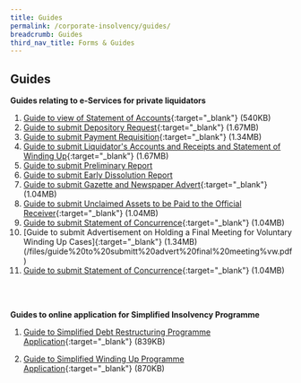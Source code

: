 ```yaml
---
title: Guides
permalink: /corporate-insolvency/guides/
breadcrumb: Guides
third_nav_title: Forms & Guides
---
```

Guides
---

**Guides relating to e-Services for private liquidators**<br>

1. [Guide to view of Statement of Accounts](/files/guide%20to%20statement%20of%20accounts%20eservice.pdf){:target="_blank"} (540KB)<br>
2. [Guide to submit Depository Request](/files/guide%20depository%20request.pdf){:target="_blank"} (1.67MB)<br>
3. [Guide to submit Payment Requisition](/files/guide%20to%20payment%20requisition%20eservice.pdf){:target="_blank"} (1.34MB)<br>
4. [Guide to submit Liquidator's Accounts and Receipts and Statement of Winding Up](/files/guide%20to%20submit%20liquidator%20accounts%20and%receipts.pdf){:target="_blank"} (1.67MB)<br>
5. [Guide to submit Preliminary Report](/files/guide%20to%20submit%20statement%20of%20concurrence.pdf)
6. [Guide to submit Early Dissolution Report](/files/guide%20to%20submit%20early%20dissolution%20report.pdf)
7. [Guide to submit Gazette and Newspaper Advert](/files/guide%20to%20submit%20gazette%20and%20newspaper%20advert.pdf){:target="_blank"} (1.04MB)<br>
8. [Guide to submit Unclaimed Assets to be Paid to the Official Receiver](/files/guide%20to%20submit%20unclalimed%20assets%20to%20official%20receiver.pdf){:target="_blank"} (1.04MB)<br>
9. [Guide to submit Statement of Concurrence](/files/guide%20to%20submit%20statement%20of%20concurrence.pdf){:target="_blank"} (1.04MB)<br>
10. [Guide to submit Advertisement on Holding a Final Meeting for Voluntary Winding Up Cases]{:target="_blank"} (1.34MB)<br>(/files/guide%20to%20submitt%20advert%20final%20meeting%vw.pdf)
11. [Guide to submit Statement of Concurrence](/files/guide%20to%20submit%20statement%20of%20concurrence.pdf){:target="_blank"} (1.04MB)<br>
<br>
<br>


**Guides to online application for Simplified Insolvency Programme**<br>

1. [Guide to Simplified Debt Restructuring Programme Application](/files/Guide%20to%20SDRP%20Appln.pdf){:target="_blank"} (839KB)<br>

2. [Guide to Simplified Winding Up Programme Application](/files/Guide%20to%20SWUP%20Appln.pdf){:target="_blank"} (870KB)<br>